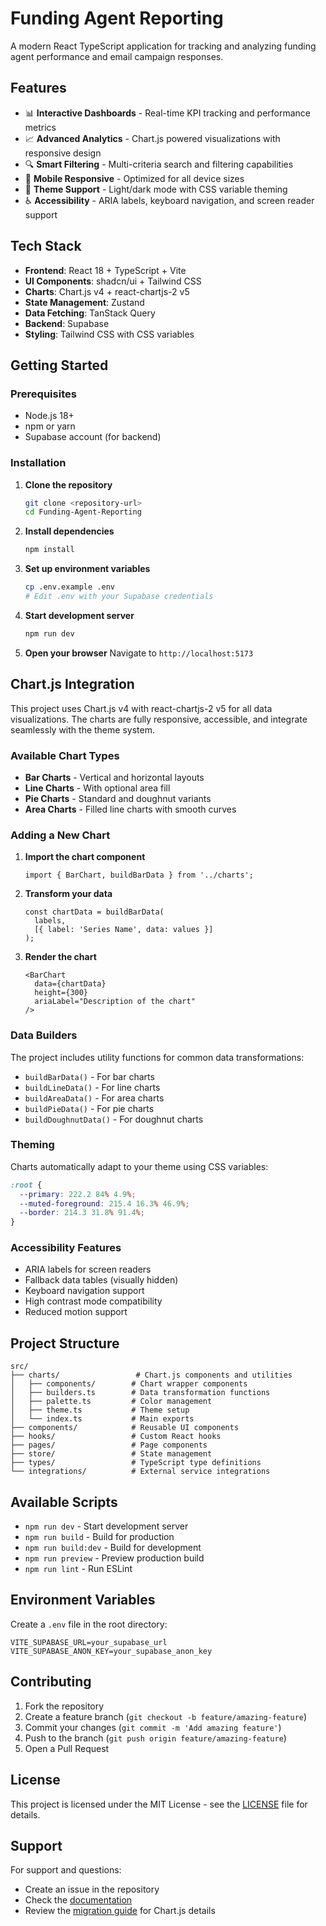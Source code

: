 # Funding Agent Reporting

A modern React TypeScript application for tracking and analyzing funding agent performance and email campaign responses.

## Features

- 📊 **Interactive Dashboards** - Real-time KPI tracking and performance metrics
- 📈 **Advanced Analytics** - Chart.js powered visualizations with responsive design
- 🔍 **Smart Filtering** - Multi-criteria search and filtering capabilities
- 📱 **Mobile Responsive** - Optimized for all device sizes
- 🎨 **Theme Support** - Light/dark mode with CSS variable theming
- ♿ **Accessibility** - ARIA labels, keyboard navigation, and screen reader support

## Tech Stack

- **Frontend**: React 18 + TypeScript + Vite
- **UI Components**: shadcn/ui + Tailwind CSS
- **Charts**: Chart.js v4 + react-chartjs-2 v5
- **State Management**: Zustand
- **Data Fetching**: TanStack Query
- **Backend**: Supabase
- **Styling**: Tailwind CSS with CSS variables

## Getting Started

### Prerequisites

- Node.js 18+ 
- npm or yarn
- Supabase account (for backend)

### Installation

1. **Clone the repository**
   ```bash
   git clone <repository-url>
   cd Funding-Agent-Reporting
   ```

2. **Install dependencies**
   ```bash
   npm install
   ```

3. **Set up environment variables**
   ```bash
   cp .env.example .env
   # Edit .env with your Supabase credentials
   ```

4. **Start development server**
   ```bash
   npm run dev
   ```

5. **Open your browser**
   Navigate to `http://localhost:5173`

## Chart.js Integration

This project uses Chart.js v4 with react-chartjs-2 v5 for all data visualizations. The charts are fully responsive, accessible, and integrate seamlessly with the theme system.

### Available Chart Types

- **Bar Charts** - Vertical and horizontal layouts
- **Line Charts** - With optional area fill
- **Pie Charts** - Standard and doughnut variants
- **Area Charts** - Filled line charts with smooth curves

### Adding a New Chart

1. **Import the chart component**
   ```tsx
   import { BarChart, buildBarData } from '../charts';
   ```

2. **Transform your data**
   ```tsx
   const chartData = buildBarData(
     labels,
     [{ label: 'Series Name', data: values }]
   );
   ```

3. **Render the chart**
   ```tsx
   <BarChart
     data={chartData}
     height={300}
     ariaLabel="Description of the chart"
   />
   ```

### Data Builders

The project includes utility functions for common data transformations:

- `buildBarData()` - For bar charts
- `buildLineData()` - For line charts  
- `buildAreaData()` - For area charts
- `buildPieData()` - For pie charts
- `buildDoughnutData()` - For doughnut charts

### Theming

Charts automatically adapt to your theme using CSS variables:

```css
:root {
  --primary: 222.2 84% 4.9%;
  --muted-foreground: 215.4 16.3% 46.9%;
  --border: 214.3 31.8% 91.4%;
}
```

### Accessibility Features

- ARIA labels for screen readers
- Fallback data tables (visually hidden)
- Keyboard navigation support
- High contrast mode compatibility
- Reduced motion support

## Project Structure

```
src/
├── charts/                 # Chart.js components and utilities
│   ├── components/        # Chart wrapper components
│   ├── builders.ts        # Data transformation functions
│   ├── palette.ts         # Color management
│   ├── theme.ts           # Theme setup
│   └── index.ts           # Main exports
├── components/            # Reusable UI components
├── hooks/                 # Custom React hooks
├── pages/                 # Page components
├── store/                 # State management
├── types/                 # TypeScript type definitions
└── integrations/          # External service integrations
```

## Available Scripts

- `npm run dev` - Start development server
- `npm run build` - Build for production
- `npm run build:dev` - Build for development
- `npm run preview` - Preview production build
- `npm run lint` - Run ESLint

## Environment Variables

Create a `.env` file in the root directory:

```env
VITE_SUPABASE_URL=your_supabase_url
VITE_SUPABASE_ANON_KEY=your_supabase_anon_key
```

## Contributing

1. Fork the repository
2. Create a feature branch (`git checkout -b feature/amazing-feature`)
3. Commit your changes (`git commit -m 'Add amazing feature'`)
4. Push to the branch (`git push origin feature/amazing-feature`)
5. Open a Pull Request

## License

This project is licensed under the MIT License - see the [LICENSE](LICENSE) file for details.

## Support

For support and questions:
- Create an issue in the repository
- Check the [documentation](docs/)
- Review the [migration guide](MIGRATION_RECHARTS_TO_CHARTJS.md) for Chart.js details

